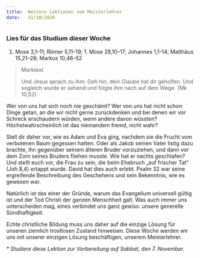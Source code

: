 ```yaml
---
title:  Weitere Lektionen vom Meisterlehrer
date:   31/10/2020
---
```


### Lies für das Studium dieser Woche
1. Mose 3,1–11; Römer 5,11–19; 1. Mose 28,10–17; Johannes 1,1–14; Matthäus 15,21–28; Markus 10,46–52

> <p>Merktext</p>
> Und Jesus sprach zu ihm: Geh hin, dein Glaube hat dir geholfen. Und sogleich wurde er sehend und folgte ihm nach auf dem Wege. (Mk 10,52)

Wer von uns hat sich noch nie geschämt? Wer von uns hat nicht schon Dinge getan, an die wir nicht gerne zurückdenken und bei denen wir vor Schreck erschaudern würden, wenn andere davon wüssten? Höchstwahrscheinlich ist das niemandem fremd, nicht wahr?

Stell dir daher vor, wie es Adam und Eva ging, nachdem sie die Frucht vom verbotenen Baum gegessen hatten. Oder als Jakob seinen Vater listig dazu brachte, ihn gegenüber seinem älteren Bruder vorzuziehen, und dann vor dem Zorn seines Bruders fliehen musste. Wie hat er nachts geschlafen? Und stellt euch vor, die Frau zu sein, die beim Ehebruch „auf frischer Tat“ (Joh 8,4) ertappt wurde. David hat dies auch erlebt. Psalm 32 war seine ergreifende Beschreibung des Geschehens und sein Bekenntnis, wie es gewesen war.

Natürlich ist das einer der Gründe, warum das Evangelium universell gültig ist und der Tod Christi der ganzen Menschheit galt. Was auch immer uns unterscheiden mag, eines verbindet uns ganz gewiss: unsere generelle Sündhaftigkeit.

Echte christliche Bildung muss uns daher auf die einzige Lösung für unseren ziemlich trostlosen Zustand hinweisen. Diese Woche werden wir uns mit unserer einzigen Lösung beschäftigen, unserem Meisterlehrer.

_* Studiere diese Lektion zur Vorbereitung auf Sabbat, den 7. November._